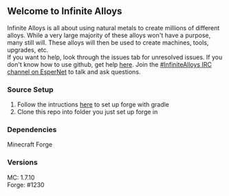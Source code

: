 ## Welcome to Infinite Alloys
Infinite Alloys is all about using natural metals to create millions of different alloys. While a very large majority
of these alloys won't have a purpose, many still will. These alloys will then be used to create machines, tools,
upgrades, etc.  
If you want to help, look through the issues tab for unresolved issues. If you don't know how to
use github, get help [here](https://help.github.com/). Join the [#InfiniteAlloys IRC channel on EsperNet](http://webchat.esper.net/?channels=infinitealloys) to talk and ask questions.

### Source Setup
1. Follow the intructions [here](http://www.minecraftforge.net/forum/index.php/topic,14048.0.html) to set up forge with gradle
2. Clone this repo into folder you just set up forge in

### Dependencies
Minecraft Forge  

### Versions
MC: 1.7.10  
Forge: #1230  
